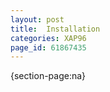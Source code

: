 ```yaml
---
layout: post
title:  Installation
categories: XAP96
page_id: 61867435
---
```


{section-page:na}
